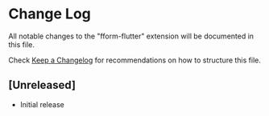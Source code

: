 # Change Log

All notable changes to the "fform-flutter" extension will be documented in this file.

Check [Keep a Changelog](http://keepachangelog.com/) for recommendations on how to structure this file.

## [Unreleased]

- Initial release